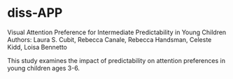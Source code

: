 # diss-APP
Visual Attention Preference for Intermediate Predictability in Young Children
Authors: Laura S. Cubit, Rebecca Canale, Rebecca Handsman, Celeste Kidd, Loisa Bennetto

This study examines the impact of predictability on attention preferences in young children ages 3-6.
